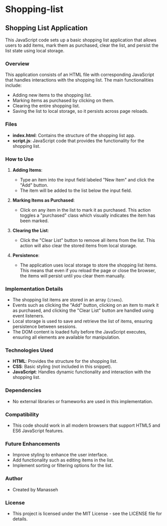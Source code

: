# Shopping-list
## Shopping List Application

This JavaScript code sets up a basic shopping list application that allows users to add items, mark them as purchased, clear the list, and persist the list state using local storage.

### Overview

This application consists of an HTML file with corresponding JavaScript that handles interactions with the shopping list. The main functionalities include:

- Adding new items to the shopping list.
- Marking items as purchased by clicking on them.
- Clearing the entire shopping list.
- Saving the list to local storage, so it persists across page reloads.

### Files

- **index.html**: Contains the structure of the shopping list app.
- **script.js**: JavaScript code that provides the functionality for the shopping list.

### How to Use

1. **Adding Items**:
   - Type an item into the input field labeled "New Item" and click the "Add" button.
   - The item will be added to the list below the input field.

2. **Marking Items as Purchased**:
   - Click on any item in the list to mark it as purchased. This action toggles a "purchased" class which visually indicates the item has been marked.

3. **Clearing the List**:
   - Click the "Clear List" button to remove all items from the list. This action will also clear the stored items from local storage.

4. **Persistence**:
   - The application uses local storage to store the shopping list items. This means that even if you reload the page or close the browser, the items will persist until you clear them manually.

### Implementation Details

- The shopping list items are stored in an array (`items`).
- Events such as clicking the "Add" button, clicking on an item to mark it as purchased, and clicking the "Clear List" button are handled using event listeners.
- Local storage is used to save and retrieve the list of items, ensuring persistence between sessions.
- The DOM content is loaded fully before the JavaScript executes, ensuring all elements are available for manipulation.

### Technologies Used

- **HTML**: Provides the structure for the shopping list.
- **CSS**: Basic styling (not included in this snippet).
- **JavaScript**: Handles dynamic functionality and interaction with the shopping list.

### Dependencies

- No external libraries or frameworks are used in this implementation.

### Compatibility

- This code should work in all modern browsers that support HTML5 and ES6 JavaScript features.

### Future Enhancements

- Improve styling to enhance the user interface.
- Add functionality such as editing items in the list.
- Implement sorting or filtering options for the list.

### Author

- Created by Manasseh

### License

- This project is licensed under the MIT License - see the LICENSE file for details.